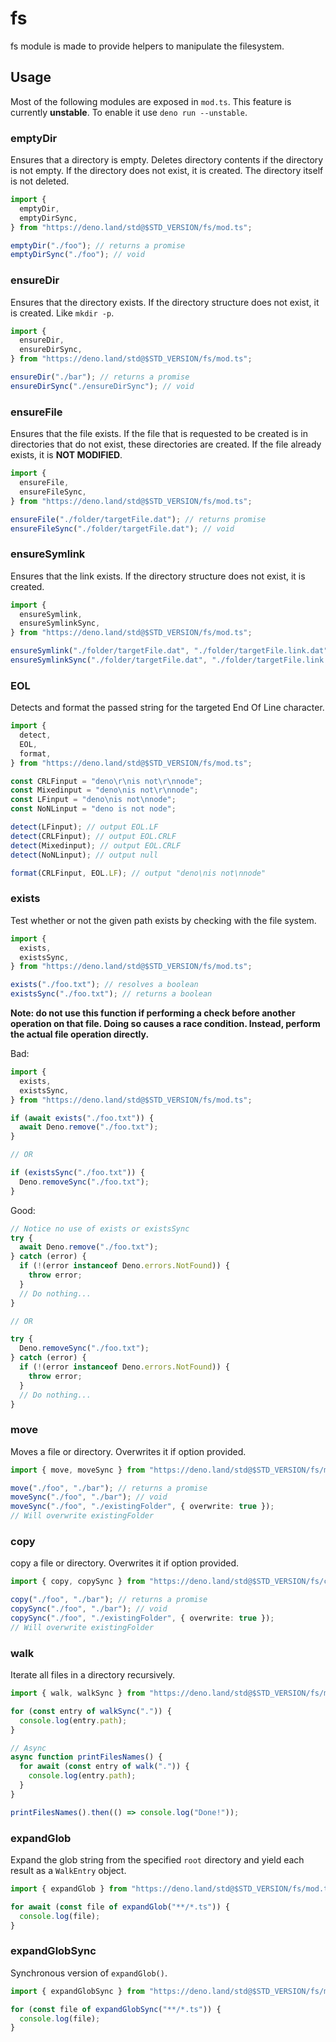 # fs

fs module is made to provide helpers to manipulate the filesystem.

## Usage

Most of the following modules are exposed in `mod.ts`. This feature is currently
<b>unstable</b>. To enable it use `deno run --unstable`.

### emptyDir

Ensures that a directory is empty. Deletes directory contents if the directory
is not empty. If the directory does not exist, it is created. The directory
itself is not deleted.

```ts
import {
  emptyDir,
  emptyDirSync,
} from "https://deno.land/std@$STD_VERSION/fs/mod.ts";

emptyDir("./foo"); // returns a promise
emptyDirSync("./foo"); // void
```

### ensureDir

Ensures that the directory exists. If the directory structure does not exist, it
is created. Like `mkdir -p`.

```ts
import {
  ensureDir,
  ensureDirSync,
} from "https://deno.land/std@$STD_VERSION/fs/mod.ts";

ensureDir("./bar"); // returns a promise
ensureDirSync("./ensureDirSync"); // void
```

### ensureFile

Ensures that the file exists. If the file that is requested to be created is in
directories that do not exist, these directories are created. If the file
already exists, it is **NOT MODIFIED**.

```ts
import {
  ensureFile,
  ensureFileSync,
} from "https://deno.land/std@$STD_VERSION/fs/mod.ts";

ensureFile("./folder/targetFile.dat"); // returns promise
ensureFileSync("./folder/targetFile.dat"); // void
```

### ensureSymlink

Ensures that the link exists. If the directory structure does not exist, it is
created.

```ts
import {
  ensureSymlink,
  ensureSymlinkSync,
} from "https://deno.land/std@$STD_VERSION/fs/mod.ts";

ensureSymlink("./folder/targetFile.dat", "./folder/targetFile.link.dat"); // returns promise
ensureSymlinkSync("./folder/targetFile.dat", "./folder/targetFile.link.dat"); // void
```

### EOL

Detects and format the passed string for the targeted End Of Line character.

```ts
import {
  detect,
  EOL,
  format,
} from "https://deno.land/std@$STD_VERSION/fs/mod.ts";

const CRLFinput = "deno\r\nis not\r\nnode";
const Mixedinput = "deno\nis not\r\nnode";
const LFinput = "deno\nis not\nnode";
const NoNLinput = "deno is not node";

detect(LFinput); // output EOL.LF
detect(CRLFinput); // output EOL.CRLF
detect(Mixedinput); // output EOL.CRLF
detect(NoNLinput); // output null

format(CRLFinput, EOL.LF); // output "deno\nis not\nnode"
```

### exists

Test whether or not the given path exists by checking with the file system.

```ts
import {
  exists,
  existsSync,
} from "https://deno.land/std@$STD_VERSION/fs/mod.ts";

exists("./foo.txt"); // resolves a boolean
existsSync("./foo.txt"); // returns a boolean
```

**Note: do not use this function if performing a check before another operation
on that file. Doing so causes a race condition. Instead, perform the actual file
operation directly.**

Bad:

```ts
import {
  exists,
  existsSync,
} from "https://deno.land/std@$STD_VERSION/fs/mod.ts";

if (await exists("./foo.txt")) {
  await Deno.remove("./foo.txt");
}

// OR

if (existsSync("./foo.txt")) {
  Deno.removeSync("./foo.txt");
}
```

Good:

```ts
// Notice no use of exists or existsSync
try {
  await Deno.remove("./foo.txt");
} catch (error) {
  if (!(error instanceof Deno.errors.NotFound)) {
    throw error;
  }
  // Do nothing...
}

// OR

try {
  Deno.removeSync("./foo.txt");
} catch (error) {
  if (!(error instanceof Deno.errors.NotFound)) {
    throw error;
  }
  // Do nothing...
}
```

### move

Moves a file or directory. Overwrites it if option provided.

```ts
import { move, moveSync } from "https://deno.land/std@$STD_VERSION/fs/mod.ts";

move("./foo", "./bar"); // returns a promise
moveSync("./foo", "./bar"); // void
moveSync("./foo", "./existingFolder", { overwrite: true });
// Will overwrite existingFolder
```

### copy

copy a file or directory. Overwrites it if option provided.

```ts
import { copy, copySync } from "https://deno.land/std@$STD_VERSION/fs/copy.ts";

copy("./foo", "./bar"); // returns a promise
copySync("./foo", "./bar"); // void
copySync("./foo", "./existingFolder", { overwrite: true });
// Will overwrite existingFolder
```

### walk

Iterate all files in a directory recursively.

```ts
import { walk, walkSync } from "https://deno.land/std@$STD_VERSION/fs/mod.ts";

for (const entry of walkSync(".")) {
  console.log(entry.path);
}

// Async
async function printFilesNames() {
  for await (const entry of walk(".")) {
    console.log(entry.path);
  }
}

printFilesNames().then(() => console.log("Done!"));
```

### expandGlob

Expand the glob string from the specified `root` directory and yield each result
as a `WalkEntry` object.

```ts
import { expandGlob } from "https://deno.land/std@$STD_VERSION/fs/mod.ts";

for await (const file of expandGlob("**/*.ts")) {
  console.log(file);
}
```

### expandGlobSync

Synchronous version of `expandGlob()`.

```ts
import { expandGlobSync } from "https://deno.land/std@$STD_VERSION/fs/mod.ts";

for (const file of expandGlobSync("**/*.ts")) {
  console.log(file);
}
```
